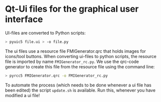 # Qt-Ui files for the graphical user interface

UI-files are converted to Python scripts:

```bash
> pyuic5 file.ui > -o file.py
```

The ui files use a resource file FMIGenerator.qrc that holds images for icons/tool buttons.
When converting ui-files to python scripts, the resource file is imported by name
`FMIGenerator_rc.py`. We use the qrc-code generator to create this file from the resource file
using the command line:

```bash
> pyrcc5 FMIGenerator.qrc -o FMIGenerator_rc.py
```

To automate the process (which needs to be done whenever a ui file has been edited) the
script `update.sh` is available. Run this, whenever you have modified a ui file!

